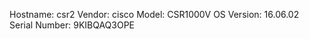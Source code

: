 Hostname:      csr2
Vendor:        cisco
Model:         CSR1000V
OS Version:    16.06.02
Serial Number:  9KIBQAQ3OPE